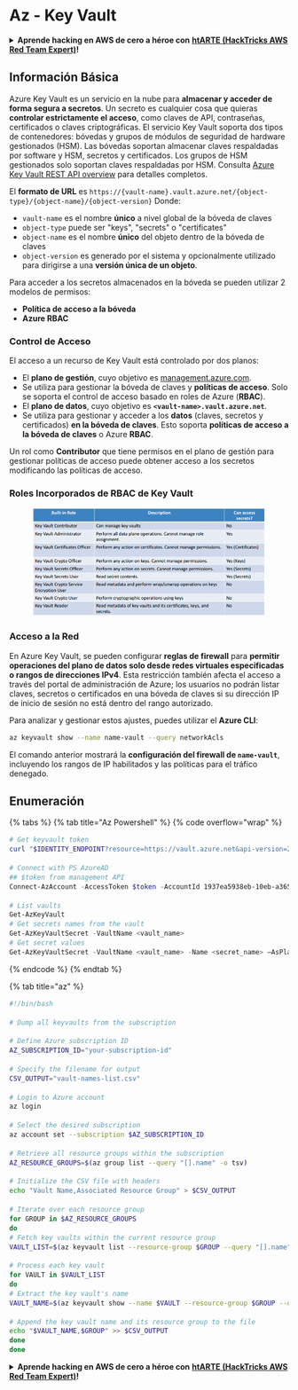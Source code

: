# Az - Key Vault

<details>

<summary><strong>Aprende hacking en AWS de cero a héroe con</strong> <a href="https://training.hacktricks.xyz/courses/arte"><strong>htARTE (HackTricks AWS Red Team Expert)</strong></a><strong>!</strong></summary>

Otras formas de apoyar a HackTricks:

* Si quieres ver a tu **empresa anunciada en HackTricks** o **descargar HackTricks en PDF** revisa los [**PLANES DE SUSCRIPCIÓN**](https://github.com/sponsors/carlospolop)!
* Consigue el [**merchandising oficial de PEASS & HackTricks**](https://peass.creator-spring.com)
* Descubre [**La Familia PEASS**](https://opensea.io/collection/the-peass-family), nuestra colección de [**NFTs exclusivos**](https://opensea.io/collection/the-peass-family)
* **Únete al** 💬 [**grupo de Discord**](https://discord.gg/hRep4RUj7f) o al [**grupo de telegram**](https://t.me/peass) o **sígueme** en **Twitter** 🐦 [**@carlospolopm**](https://twitter.com/carlospolopm)**.**
* **Comparte tus trucos de hacking enviando PRs a los repositorios de github de** [**HackTricks**](https://github.com/carlospolop/hacktricks) y [**HackTricks Cloud**](https://github.com/carlospolop/hacktricks-cloud).

</details>

## Información Básica

Azure Key Vault es un servicio en la nube para **almacenar y acceder de forma segura a secretos**. Un secreto es cualquier cosa que quieras **controlar estrictamente el acceso**, como claves de API, contraseñas, certificados o claves criptográficas. El servicio Key Vault soporta dos tipos de contenedores: bóvedas y grupos de módulos de seguridad de hardware gestionados (HSM). Las bóvedas soportan almacenar claves respaldadas por software y HSM, secretos y certificados. Los grupos de HSM gestionados solo soportan claves respaldadas por HSM. Consulta [Azure Key Vault REST API overview](https://learn.microsoft.com/en-us/azure/key-vault/general/about-keys-secrets-certificates) para detalles completos.

El **formato de URL** es `https://{vault-name}.vault.azure.net/{object-type}/{object-name}/{object-version}` Donde:

* `vault-name` es el nombre **único** a nivel global de la bóveda de claves
* `object-type` puede ser "keys", "secrets" o "certificates"
* `object-name` es el nombre **único** del objeto dentro de la bóveda de claves
* `object-version` es generado por el sistema y opcionalmente utilizado para dirigirse a una **versión única de un objeto**.

Para acceder a los secretos almacenados en la bóveda se pueden utilizar 2 modelos de permisos:

* **Política de acceso a la bóveda**
* **Azure RBAC**

### Control de Acceso <a href="#access-control" id="access-control"></a>

El acceso a un recurso de Key Vault está controlado por dos planos:

* El **plano de gestión**, cuyo objetivo es [management.azure.com](http://management.azure.com/).
* Se utiliza para gestionar la bóveda de claves y **políticas de acceso**. Solo se soporta el control de acceso basado en roles de Azure (**RBAC**).
* El **plano de datos**, cuyo objetivo es **`<vault-name>.vault.azure.net`**.
* Se utiliza para gestionar y acceder a los **datos** (claves, secretos y certificados) **en la bóveda de claves**. Esto soporta **políticas de acceso a la bóveda de claves** o Azure **RBAC**.

Un rol como **Contributor** que tiene permisos en el plano de gestión para gestionar políticas de acceso puede obtener acceso a los secretos modificando las políticas de acceso.

### Roles Incorporados de RBAC de Key Vault <a href="#rbac-built-in-roles" id="rbac-built-in-roles"></a>

<figure><img src="../../.gitbook/assets/image (3) (1).png" alt=""><figcaption></figcaption></figure>

### Acceso a la Red

En Azure Key Vault, se pueden configurar **reglas de firewall** para **permitir operaciones del plano de datos solo desde redes virtuales especificadas o rangos de direcciones IPv4**. Esta restricción también afecta el acceso a través del portal de administración de Azure; los usuarios no podrán listar claves, secretos o certificados en una bóveda de claves si su dirección IP de inicio de sesión no está dentro del rango autorizado.

Para analizar y gestionar estos ajustes, puedes utilizar el **Azure CLI**:
```bash
az keyvault show --name name-vault --query networkAcls
```
El comando anterior mostrará la **configuración del firewall de `name-vault`**, incluyendo los rangos de IP habilitados y las políticas para el tráfico denegado.

## Enumeración

{% tabs %}
{% tab title="Az Powershell" %}
{% code overflow="wrap" %}
```powershell
# Get keyvault token
curl "$IDENTITY_ENDPOINT?resource=https://vault.azure.net&api-version=2017-09-01" -H secret:$IDENTITY_HEADER

# Connect with PS AzureAD
## $token from management API
Connect-AzAccount -AccessToken $token -AccountId 1937ea5938eb-10eb-a365-10abede52387 -KeyVaultAccessToken $keyvaulttoken

# List vaults
Get-AzKeyVault
# Get secrets names from the vault
Get-AzKeyVaultSecret -VaultName <vault_name>
# Get secret values
Get-AzKeyVaultSecret -VaultName <vault_name> -Name <secret_name> –AsPlainText
```
{% endcode %}
{% endtab %}

{% tab title="az" %}
```bash
#!/bin/bash

# Dump all keyvaults from the subscription

# Define Azure subscription ID
AZ_SUBSCRIPTION_ID="your-subscription-id"

# Specify the filename for output
CSV_OUTPUT="vault-names-list.csv"

# Login to Azure account
az login

# Select the desired subscription
az account set --subscription $AZ_SUBSCRIPTION_ID

# Retrieve all resource groups within the subscription
AZ_RESOURCE_GROUPS=$(az group list --query "[].name" -o tsv)

# Initialize the CSV file with headers
echo "Vault Name,Associated Resource Group" > $CSV_OUTPUT

# Iterate over each resource group
for GROUP in $AZ_RESOURCE_GROUPS
do
# Fetch key vaults within the current resource group
VAULT_LIST=$(az keyvault list --resource-group $GROUP --query "[].name" -o tsv)

# Process each key vault
for VAULT in $VAULT_LIST
do
# Extract the key vault's name
VAULT_NAME=$(az keyvault show --name $VAULT --resource-group $GROUP --query "name" -o tsv)

# Append the key vault name and its resource group to the file
echo "$VAULT_NAME,$GROUP" >> $CSV_OUTPUT
done
done
```
<details>

<summary><strong>Aprende hacking en AWS de cero a héroe con</strong> <a href="https://training.hacktricks.xyz/courses/arte"><strong>htARTE (HackTricks AWS Red Team Expert)</strong></a><strong>!</strong></summary>

Otras formas de apoyar a HackTricks:

* Si quieres ver a tu **empresa anunciada en HackTricks** o **descargar HackTricks en PDF** revisa los [**PLANES DE SUSCRIPCIÓN**](https://github.com/sponsors/carlospolop)!
* Consigue el [**merchandising oficial de PEASS & HackTricks**](https://peass.creator-spring.com)
* Descubre [**La Familia PEASS**](https://opensea.io/collection/the-peass-family), nuestra colección de [**NFTs**](https://opensea.io/collection/the-peass-family) exclusivos
* **Únete al** 💬 [**grupo de Discord**](https://discord.gg/hRep4RUj7f) o al [**grupo de telegram**](https://t.me/peass) o **sígueme** en **Twitter** 🐦 [**@carlospolopm**](https://twitter.com/carlospolopm)**.**
* **Comparte tus trucos de hacking enviando PRs a los repositorios de github de** [**HackTricks**](https://github.com/carlospolop/hacktricks) y [**HackTricks Cloud**](https://github.com/carlospolop/hacktricks-cloud).

</details>
